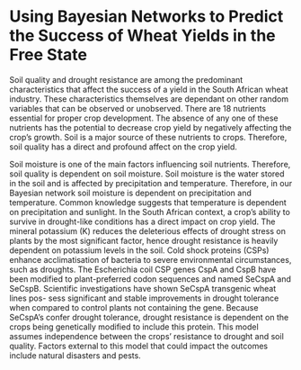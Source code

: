 # Using Bayesian Networks to Predict the Success of Wheat Yields in the Free State

Soil quality and drought resistance are among the predominant characteristics that affect the success of a yield in the South African wheat industry. 
These characteristics themselves are dependant on other random variables that can be observed or unobserved.
There are 18 nutrients essential for proper crop development. 
The absence of any one of these nutrients has the potential to decrease crop yield by negatively affecting the crop’s growth. 
Soil is a major source of these nutrients to crops. Therefore, soil quality has a direct and profound affect on the crop yield.

Soil moisture is one of the main factors influencing soil nutrients. Therefore, soil quality is dependent on soil moisture. Soil moisture is the water stored in the soil and is affected by precipitation and temperature. Therefore, in our Bayesian network soil moisture is dependent on precipitation and temperature. 
Common knowledge suggests that temperature is dependent on precipitation and sunlight.
In the South African context, a crop’s ability to survive in drought-like conditions has a direct impact on crop yield. 
The mineral potassium (K) reduces the deleterious effects of drought stress on plants by the most significant factor, hence drought resistance is heavily dependent on potassium levels in the soil. 
Cold shock proteins (CSPs) enhance acclimatisation of bacteria to severe environmental circumstances, such as droughts. The Escherichia coil CSP genes CspA and CspB have been modified to plant-preferred codon sequences and named SeCspA and SeCspB. 
Scientific investigations have shown SeCspA transgenic wheat lines pos- sess significant and stable improvements in drought tolerance when compared to control plants not containing the gene.
Because SeCspA’s confer drought tolerance, drought resistance is dependent on the crops being genetically modified to include this protein.
This model assumes independence between the crops’ resistance to drought and soil quality. 
Factors external to this model that could impact the outcomes include natural disasters and pests.
